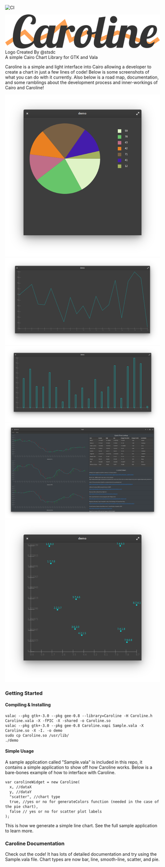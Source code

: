 ![CI](https://github.com/dcharles525/Caroline/workflows/CI/badge.svg?branch=master)

![alt text](data/logo.png "Caroline")
<br>
Logo Created By @stsdc
<br>
A simple Cairo Chart Library for GTK and Vala

Caroline is a simple and light interface into Cairo allowing a developer to create a chart in just a few lines of
code! Below is some screenshots of what you can do with it currently. Also below is a road map, documentation, and
some ramblings about the development process and inner-workings of Cairo and Caroline!

<img src="data/4.png">
<img src="data/1.png">
<img src="data/2.png">
<img src="data/3.png">
<img src="data/5.png">

### Getting Started

#### Compiling & Installing

```
valac --pkg gtk+-3.0 --pkg gee-0.8 --library=Caroline -H Caroline.h Caroline.vala -X -fPIC -X -shared -o Caroline.so
valac --pkg gtk+-3.0 --pkg gee-0.8 Caroline.vapi Sample.vala -X Caroline.so -X -I. -o demo
sudo cp Caroline.so /usr/lib/
./demo
```

#### Simple Usage

A sample application called "Sample.vala" is included in this repo, it contains a simple application to show off how Caroline works. Below is a bare-bones example of how to interface with Caroline.
```
var carolineWidget = new Caroline(
  x, //dataX
  y, //dataY
  "scatter", //chart type
  true, //yes or no for generateColors function (needed in the case of the pie chart),
  false // yes or no for scatter plot labels
);
```

This is how we generate a simple line chart. See the full sample application to learn more.

### Caroline Documentation

Check out the code! It has lots of detailed documentation and try using the Sample.vala file. Chart types are now bar, line, smooth-line, scatter, and pie.
